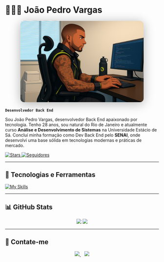 # 👨🏽‍💻 João Pedro Vargas

<p align="center">
  <img 
    src="banner.png" 
    alt="João Pedro Vargas - Banner" 
    style="border-radius: 12px; max-width: 80%; box-shadow: 0 5px 35px rgba(0,0,0,0.3);"
  />
</p>


**`Desenvolvedor Back End`**

Sou João Pedro Vargas, desenvolvedor Back End apaixonado por tecnologia. Tenho 28 anos, sou natural do Rio de Janeiro e atualmente curso **Análise e Desenvolvimento de Sistemas** na Universidade Estácio de Sá. Concluí minha formação como Dev Back End pelo **SENAI**, onde desenvolvi uma base sólida em tecnologias modernas e práticas de mercado.

<p align="left">
  <a href="https://github.com/JoaoPVargas00?tab=repositories">
    <img 
      alt="Stars" 
      title="Minhas Estrelas" 
      src="https://custom-icon-badges.demolab.com/github/stars/JoaoPVargas00?color=55960c&style=for-the-badge&labelColor=488207&logo=star&label=Estrelas"
    />
  </a>
  <a href="https://github.com/JoaoPVargas00?tab=followers">
    <img 
      alt="Seguidores" 
      title="Me siga no GitHub" 
      src="https://custom-icon-badges.demolab.com/github/followers/JoaoPVargas00?color=236ad3&labelColor=1155ba&style=for-the-badge&logo=github&label=Seguidores&logoColor=white"
    />
  </a>
</p>

---

## 🚀 Tecnologias e Ferramentas

[![My Skills](https://skillicons.dev/icons?i=js,html,css,java,typescript,nodejs,npm,vscode,php,python)](https://skillicons.dev)

---

## 📊 GitHub Stats

<p align="center">
  <img 
    height="180em" 
    src="https://github-readme-stats.vercel.app/api?username=JoaoPVargas00&show_icons=true&theme=tokyonight&include_all_commits=true&locale=pt-br"
  />
  <img 
    height="180em" 
    src="https://github-readme-stats.vercel.app/api/top-langs/?username=JoaoPVargas00&theme=tokyonight&layout=compact&custom_title=Tecnologias&langs_count=9"
  />
</p>

---

## 📩 Contate-me

<p align="center">
  <a href="https://www.linkedin.com/in/joaop-vargas/" target="_blank" 
  title="LinkedIn">
    <img src="https://cdn.jsdelivr.net/gh/devicons/devicon/icons/linkedin/linkedin-original.svg" height="30" />
  </a>
  &nbsp;&nbsp;
  <a href="https://github.com/JoaoPVargas00" target="_blank" 
  title="GitHub">
    <img src="https://skillicons.dev/icons?i=github" height="30" />
  </a>
</p>

